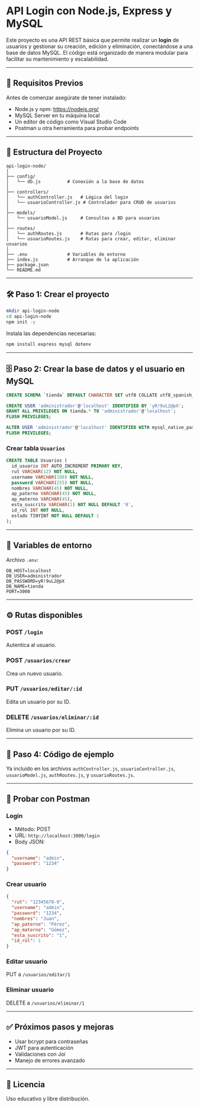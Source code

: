 # API Login con Node.js, Express y MySQL

Este proyecto es una API REST básica que permite realizar un **login** de usuarios y gestionar su creación, edición y eliminación, conectándose a una base de datos MySQL. El código está organizado de manera modular para facilitar su mantenimiento y escalabilidad.

---

## 🚀 Requisitos Previos

Antes de comenzar asegúrate de tener instalado:

- Node.js y npm: https://nodejs.org/
- MySQL Server en tu máquina local
- Un editor de código como Visual Studio Code
- Postman u otra herramienta para probar endpoints

---

## 🧱 Estructura del Proyecto

```
api-login-node/
│
├── config/
│   └── db.js          # Conexión a la base de datos
│
├── controllers/
│   └── authController.js   # Lógica del login
│   └── usuarioController.js # Controlador para CRUD de usuarios
│
├── models/
│   └── usuarioModel.js     # Consultas a BD para usuarios
│
├── routes/
│   └── authRoutes.js       # Rutas para /login
│   └── usuarioRoutes.js    # Rutas para crear, editar, eliminar usuarios
│
├── .env               # Variables de entorno
├── index.js           # Arranque de la aplicación
├── package.json
└── README.md
```

---

## 🛠️ Paso 1: Crear el proyecto

```bash
mkdir api-login-node
cd api-login-node
npm init -y
```

Instala las dependencias necesarias:

```bash
npm install express mysql dotenv
```

---

## 🗄️ Paso 2: Crear la base de datos y el usuario en MySQL

```sql
CREATE SCHEMA `tienda` DEFAULT CHARACTER SET utf8 COLLATE utf8_spanish_ci;

CREATE USER 'administrador'@'localhost' IDENTIFIED BY 'yR!9uL2@pX';
GRANT ALL PRIVILEGES ON tienda.* TO 'administrador'@'localhost';
FLUSH PRIVILEGES;

ALTER USER 'administrador'@'localhost' IDENTIFIED WITH mysql_native_password BY 'yR!9uL2@pX';
FLUSH PRIVILEGES;
```

### Crear tabla `Usuarios`

```sql
CREATE TABLE Usuarios (
  id_usuario INT AUTO_INCREMENT PRIMARY KEY,
  rut VARCHAR(12) NOT NULL,
  username VARCHAR(100) NOT NULL,
  password VARCHAR(255) NOT NULL,
  nombres VARCHAR(45) NOT NULL,
  ap_paterno VARCHAR(45) NOT NULL,
  ap_materno VARCHAR(45),
  esta_suscrito VARCHAR(1) NOT NULL DEFAULT '0',
  id_rol INT NOT NULL,
  estado TINYINT NOT NULL DEFAULT 1
);
```

---

## 🔐 Variables de entorno

Archivo `.env`:

```env
DB_HOST=localhost
DB_USER=administrador
DB_PASSWORD=yR!9uL2@pX
DB_NAME=tienda
PORT=3000
```

---

## ⚙️ Rutas disponibles

### POST `/login`
Autentica al usuario.

### POST `/usuarios/crear`
Crea un nuevo usuario.

### PUT `/usuarios/editar/:id`
Edita un usuario por su ID.

### DELETE `/usuarios/eliminar/:id`
Elimina un usuario por su ID.

---

## 📁 Paso 4: Código de ejemplo

Ya incluido en los archivos `authController.js`, `usuarioController.js`, `usuarioModel.js`, `authRoutes.js`, y `usuarioRoutes.js`.

---

## 🧪 Probar con Postman

### Login

- Método: POST
- URL: `http://localhost:3000/login`
- Body JSON:

```json
{
  "username": "admin",
  "password": "1234"
}
```

### Crear usuario

```json
{
  "rut": "12345678-9",
  "username": "admin",
  "password": "1234",
  "nombres": "Juan",
  "ap_paterno": "Pérez",
  "ap_materno": "Gómez",
  "esta_suscrito": "1",
  "id_rol": 1
}
```

### Editar usuario

PUT a `/usuarios/editar/1`

### Eliminar usuario

DELETE a `/usuarios/eliminar/1`

---

## ✅ Próximos pasos y mejoras

- Usar bcrypt para contraseñas
- JWT para autenticación
- Validaciones con Joi
- Manejo de errores avanzado

---

## 📌 Licencia

Uso educativo y libre distribución.
